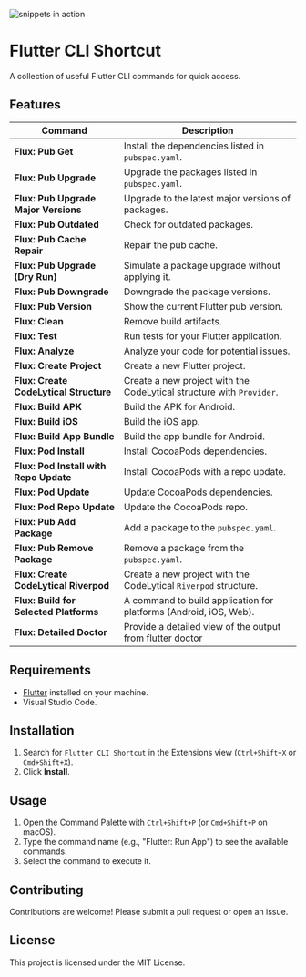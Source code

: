 ![snippets in action](media/flutter_cli_shortcut.gif)

# Flutter CLI Shortcut

A collection of useful Flutter CLI commands for quick access.

## Features

| Command                                | Description                                                          |
| -------------------------------------- | -------------------------------------------------------------------- |
| **Flux: Pub Get**                      | Install the dependencies listed in `pubspec.yaml`.                   |
| **Flux: Pub Upgrade**                  | Upgrade the packages listed in `pubspec.yaml`.                       |
| **Flux: Pub Upgrade Major Versions**   | Upgrade to the latest major versions of packages.                    |
| **Flux: Pub Outdated**                 | Check for outdated packages.                                         |
| **Flux: Pub Cache Repair**             | Repair the pub cache.                                                |
| **Flux: Pub Upgrade (Dry Run)**        | Simulate a package upgrade without applying it.                      |
| **Flux: Pub Downgrade**                | Downgrade the package versions.                                      |
| **Flux: Pub Version**                  | Show the current Flutter pub version.                                |
| **Flux: Clean**                        | Remove build artifacts.                                              |
| **Flux: Test**                         | Run tests for your Flutter application.                              |
| **Flux: Analyze**                      | Analyze your code for potential issues.                              |
| **Flux: Create Project**               | Create a new Flutter project.                                        |
| **Flux: Create CodeLytical Structure** | Create a new project with the CodeLytical structure with `Provider`. |
| **Flux: Build APK**                    | Build the APK for Android.                                           |
| **Flux: Build iOS**                    | Build the iOS app.                                                   |
| **Flux: Build App Bundle**             | Build the app bundle for Android.                                    |
| **Flux: Pod Install**                  | Install CocoaPods dependencies.                                      |
| **Flux: Pod Install with Repo Update** | Install CocoaPods with a repo update.                                |
| **Flux: Pod Update**                   | Update CocoaPods dependencies.                                       |
| **Flux: Pod Repo Update**              | Update the CocoaPods repo.                                           |
| **Flux: Pub Add Package**              | Add a package to the `pubspec.yaml`.                                 |
| **Flux: Pub Remove Package**           | Remove a package from the `pubspec.yaml`.                            |
| **Flux: Create CodeLytical Riverpod**  | Create a new project with the CodeLytical `Riverpod` structure.      |
| **Flux: Build for Selected Platforms** | A command to build application for platforms (Android, iOS, Web).    |
| **Flux: Detailed Doctor**              | Provide a detailed view of the output from flutter doctor            | 

## Requirements

- [Flutter](https://flutter.dev/docs/get-started/install) installed on your machine.
- Visual Studio Code.

## Installation

1. Search for `Flutter CLI Shortcut` in the Extensions view (`Ctrl+Shift+X` or `Cmd+Shift+X`).
2. Click **Install**.

## Usage

1. Open the Command Palette with `Ctrl+Shift+P` (or `Cmd+Shift+P` on macOS).
2. Type the command name (e.g., "Flutter: Run App") to see the available commands.
3. Select the command to execute it.

## Contributing

Contributions are welcome! Please submit a pull request or open an issue.

## License

This project is licensed under the MIT License.
